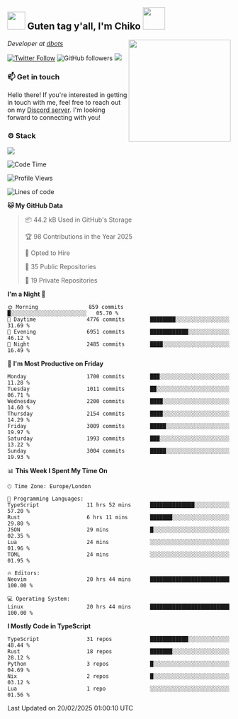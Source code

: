 <h2><img src="https://cdn.discordapp.com/emojis/1100181376730402906.gif?quality=lossless" width="40"> Guten tag y'all, I'm Chiko <img src="https://a.ppy.sh/15907233" width="50"></h2>
<a href="https://cataas.com"><img align='right' src="https://cataas.com/cat" width="230"></a>
<p><em>Developer at <a href="https://github.com/dbotsfun">dbots</a></em></p>

[![Twitter Follow](https://img.shields.io/twitter/follow/chikoxq?label=Follow)](https://twitter.com/intent/follow?screen_name=chikoxq)
![GitHub followers](https://img.shields.io/github/followers/chikof?label=Follow&style=social)
![](https://komarev.com/ghpvc/?username=chikof&color=blue)

### 📫 Get in touch
Hello there! If you're interested in getting in touch with me, feel free to reach out on my [Discord server](https://discord.gg/sejc7TnX6N). I'm looking forward to connecting with you!

### ⚙️ Stack
[![](https://skillicons.dev/icons?i=git,kubernetes,docker,js,ts,cloudflare,css,deno,express,graphql,html,mongodb,nestjs,py,react,apollo,bash,java,lua,nextjs,netlify,nodejs,ps,powershell,rust,neovim,tauri,sentry,postgres,tailwind,prisma,actix,workers)](https://skillicons.dev)

<!--START_SECTION:waka-->
![Code Time](http://img.shields.io/badge/Code%20Time-2%2C114%20hrs%204%20mins-blue)

![Profile Views](http://img.shields.io/badge/Profile%20Views-0-blue)

![Lines of code](https://img.shields.io/badge/From%20Hello%20World%20I%27ve%20Written-8.7%20million%20lines%20of%20code-blue)

**🐱 My GitHub Data** 

> 📦 44.2 kB Used in GitHub's Storage 
 > 
> 🏆 98 Contributions in the Year 2025
 > 
> 💼 Opted to Hire
 > 
> 📜 35 Public Repositories 
 > 
> 🔑 19 Private Repositories 
 > 
**I'm a Night 🦉** 

```text
🌞 Morning                859 commits         █░░░░░░░░░░░░░░░░░░░░░░░░   05.70 % 
🌆 Daytime                4776 commits        ████████░░░░░░░░░░░░░░░░░   31.69 % 
🌃 Evening                6951 commits        ████████████░░░░░░░░░░░░░   46.12 % 
🌙 Night                  2485 commits        ████░░░░░░░░░░░░░░░░░░░░░   16.49 % 
```
📅 **I'm Most Productive on Friday** 

```text
Monday                   1700 commits        ███░░░░░░░░░░░░░░░░░░░░░░   11.28 % 
Tuesday                  1011 commits        ██░░░░░░░░░░░░░░░░░░░░░░░   06.71 % 
Wednesday                2200 commits        ████░░░░░░░░░░░░░░░░░░░░░   14.60 % 
Thursday                 2154 commits        ████░░░░░░░░░░░░░░░░░░░░░   14.29 % 
Friday                   3009 commits        █████░░░░░░░░░░░░░░░░░░░░   19.97 % 
Saturday                 1993 commits        ███░░░░░░░░░░░░░░░░░░░░░░   13.22 % 
Sunday                   3004 commits        █████░░░░░░░░░░░░░░░░░░░░   19.93 % 
```


📊 **This Week I Spent My Time On** 

```text
🕑︎ Time Zone: Europe/London

💬 Programming Languages: 
TypeScript               11 hrs 52 mins      ██████████████░░░░░░░░░░░   57.20 % 
Rust                     6 hrs 11 mins       ███████░░░░░░░░░░░░░░░░░░   29.80 % 
JSON                     29 mins             █░░░░░░░░░░░░░░░░░░░░░░░░   02.35 % 
Lua                      24 mins             ░░░░░░░░░░░░░░░░░░░░░░░░░   01.96 % 
TOML                     24 mins             ░░░░░░░░░░░░░░░░░░░░░░░░░   01.95 % 

🔥 Editors: 
Neovim                   20 hrs 44 mins      █████████████████████████   100.00 % 

💻 Operating System: 
Linux                    20 hrs 44 mins      █████████████████████████   100.00 % 
```

**I Mostly Code in TypeScript** 

```text
TypeScript               31 repos            ████████████░░░░░░░░░░░░░   48.44 % 
Rust                     18 repos            ███████░░░░░░░░░░░░░░░░░░   28.12 % 
Python                   3 repos             █░░░░░░░░░░░░░░░░░░░░░░░░   04.69 % 
Nix                      2 repos             █░░░░░░░░░░░░░░░░░░░░░░░░   03.12 % 
Lua                      1 repo              ░░░░░░░░░░░░░░░░░░░░░░░░░   01.56 % 
```




 Last Updated on 20/02/2025 01:00:10 UTC
<!--END_SECTION:waka-->


<!--
<p align="center">
     <a href="https://discord.gg/HhybNhchcC"><img src="https://invidget.switchblade.xyz/sejc7TnX6N" align="center" ><a>
</p> 
-->
